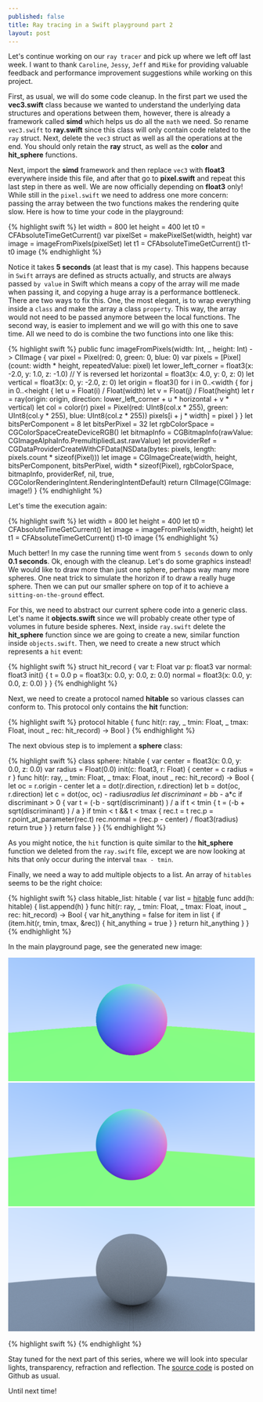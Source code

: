 ```yaml
---
published: false
title: Ray tracing in a Swift playground part 2
layout: post
---
```

Let's continue working on our `ray tracer` and pick up where we left off last week. I want to thank `Caroline`, `Jessy`, `Jeff` and `Mike` for providing valuable feedback and performance improvement suggestions while working on this project. 

First, as usual, we will do some code cleanup. In the first part we used the __vec3.swift__ class because we wanted to understand the underlying data structures and operations between them, however, there is already a framework called __simd__ which helps us do all the `math` we need. So rename `vec3.swift` to __ray.swift__ since this class will only contain code related to the `ray` struct. Next, delete the `vec3` struct as well as all the operations at the end. You should only retain the __ray__ struct, as well as the __color__ and __hit_sphere__ functions. 

Next, import the __simd__ framework and then replace `vec3` with __float3__ everywhere inside this file, and after that go to __pixel.swift__ and repeat this last step in there as well. We are now officially depending on __float3__ only! While still in the `pixel.swift` we need to address one more concern: passing the array between the two functions makes the rendering quite slow. Here is how to time your code in the playground:

{% highlight swift %}
let width = 800
let height = 400
let t0 = CFAbsoluteTimeGetCurrent()
var pixelSet = makePixelSet(width, height)
var image = imageFromPixels(pixelSet)
let t1 = CFAbsoluteTimeGetCurrent()
t1-t0
image
{% endhighlight %}

Notice it takes __5 seconds__ (at least that is my case). This happens because in `Swift` arrays are defined as structs actually, and structs are always passed `by value` in Swift which means a copy of the array will me made when passing it, and copying a huge array is a performance bottleneck. There are two ways to fix this. One, the most elegant, is to wrap everything inside a `class` and make the array a class `property`. This way, the array would not need to be passed anymore between the local functions. The second way, is easier to implement and we will go with this one to save time. All we need to do is combine the two functions into one like this:

{% highlight swift %}
public func imageFromPixels(width: Int, _ height: Int) -> CIImage {
    var pixel = Pixel(red: 0, green: 0, blue: 0)
    var pixels = [Pixel](count: width * height, repeatedValue: pixel)
    let lower_left_corner = float3(x: -2.0, y: 1.0, z: -1.0) // Y is reversed
    let horizontal = float3(x: 4.0, y: 0, z: 0)
    let vertical = float3(x: 0, y: -2.0, z: 0)
    let origin = float3()
    for i in 0..<width {
        for j in 0..<height {
            let u = Float(i) / Float(width)
            let v = Float(j) / Float(height)
            let r = ray(origin: origin, direction: lower_left_corner + u * horizontal + v * vertical)
            let col = color(r)
            pixel = Pixel(red: UInt8(col.x * 255), green: UInt8(col.y * 255), blue: UInt8(col.z * 255))
            pixels[i + j * width] = pixel
        }
    }
    let bitsPerComponent = 8
    let bitsPerPixel = 32
    let rgbColorSpace = CGColorSpaceCreateDeviceRGB()
    let bitmapInfo = CGBitmapInfo(rawValue: CGImageAlphaInfo.PremultipliedLast.rawValue)
    let providerRef = CGDataProviderCreateWithCFData(NSData(bytes: pixels, length: pixels.count * sizeof(Pixel)))
    let image = CGImageCreate(width, height, bitsPerComponent, bitsPerPixel, width * sizeof(Pixel), rgbColorSpace, bitmapInfo, providerRef, nil, true, CGColorRenderingIntent.RenderingIntentDefault)
    return CIImage(CGImage: image!)
}
{% endhighlight %}

Let's time the execution again:

{% highlight swift %}
let width = 800
let height = 400
let t0 = CFAbsoluteTimeGetCurrent()
let image = imageFromPixels(width, height)
let t1 = CFAbsoluteTimeGetCurrent()
t1-t0
image
{% endhighlight %}

Much better! In my case the running time went from `5 seconds` down to only __0.1 seconds__. Ok, enough with the cleanup. Let's do some graphics instead! We would like to draw more than just one sphere, perhaps way many more spheres. One neat trick to simulate the horizon if to draw a really huge sphere. Then we can put our smaller sphere on top of it to achieve a `sitting-on-the-ground` effect. 

For this, we need to abstract our current sphere code into a generic class. Let's name it __objects.swift__ since we will probably create other type of volumes in future beside spheres. Next, inside `ray.swift` delete the __hit_sphere__ function since we are going to create a new, similar function inside `objects.swift`. Then, we need to create a new struct which represents a `hit` event:

{% highlight swift %}
struct hit_record {
    var t: Float
    var p: float3
    var normal: float3
    init() {
        t = 0.0
        p = float3(x: 0.0, y: 0.0, z: 0.0)
        normal = float3(x: 0.0, y: 0.0, z: 0.0)
    }
}
{% endhighlight %}

Next, we need to create a protocol named __hitable__ so various classes can conform to. This protocol only contains the __hit__ function:

{% highlight swift %}
protocol hitable {
    func hit(r: ray, _ tmin: Float, _ tmax: Float, inout _ rec: hit_record) -> Bool
}
{% endhighlight %}

The next obvious step is to implement a __sphere__ class:

{% highlight swift %}
class sphere: hitable  {
    var center = float3(x: 0.0, y: 0.0, z: 0.0)
    var radius = Float(0.0)
    init(c: float3, r: Float) {
        center = c
        radius = r
    }
    func hit(r: ray, _ tmin: Float, _ tmax: Float, inout _ rec: hit_record) -> Bool {
        let oc = r.origin - center
        let a = dot(r.direction, r.direction)
        let b = dot(oc, r.direction)
        let c = dot(oc, oc) - radius*radius
        let discriminant = b*b - a*c
        if discriminant > 0 {
            var t = (-b - sqrt(discriminant) ) / a
            if t < tmin {
                t = (-b + sqrt(discriminant) ) / a
            }
            if tmin < t && t < tmax {
                rec.t = t
                rec.p = r.point_at_parameter(rec.t)
                rec.normal = (rec.p - center) / float3(radius)
                return true
            }
        }
        return false
    }
}
{% endhighlight %}

As you might notice, the `hit` function is quite similar to the __hit_sphere__ function we deleted from the `ray.swift` file, except we are now looking at hits that only occur during the interval `tmax - tmin`.

Finally, we need a way to add multiple objects to a list. An array of `hitables` seems to be the right choice:

{% highlight swift %}
class hitable_list: hitable  {
    var list = [hitable]()
    func add(h: hitable) {
        list.append(h)
    }
    func hit(r: ray, _ tmin: Float, _ tmax: Float, inout _ rec: hit_record) -> Bool {
        var hit_anything = false
        for item in list {
            if (item.hit(r, tmin, tmax, &rec)) {
                hit_anything = true
            }
        }
        return hit_anything
    }
}
{% endhighlight %}

In the main playground page, see the generated new image:

![alt text](https://github.com/mhorga/mhorga.github.io/raw/master/images/raytracing3.png "Raytracing 3")
![alt text](https://github.com/mhorga/mhorga.github.io/raw/master/images/raytracing4.png "Raytracing 4")
![alt text](https://github.com/mhorga/mhorga.github.io/raw/master/images/raytracing5.png "Raytracing 5")

{% highlight swift %}
{% endhighlight %}

Stay tuned for the next part of this series, where we will look into specular lights, transparency, refraction and reflection. The [source code](https://github.com/Swiftor/Raytracing) is posted on Github as usual.

Until next time!